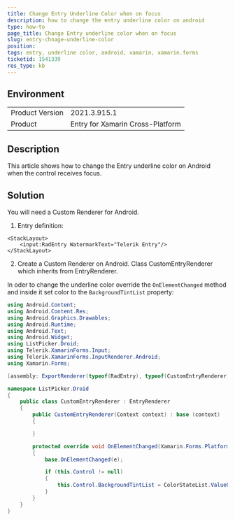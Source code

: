 ```yaml
---
title: Change Entry Underline Color when on focus
description: how to change the entry underline color on android
type: how-to
page_title: Change Entry underline color when on focus
slug: entry-chnage-underline-color
position: 
tags: entry, underline color, android, xamarin, xamarin.forms
ticketid: 1541339
res_type: kb
---
```


## Environment
<table>
	<tbody>
		<tr>
			<td>Product Version</td>
			<td>2021.3.915.1</td>
		</tr>
		<tr>
			<td>Product</td>
			<td>Entry for Xamarin Cross-Platform</td>
		</tr>
	</tbody>
</table>


## Description

This article shows how to change the Entry underline color on Android when the control receives focus.

## Solution

You will need a Custom Renderer for Android. 

1. Entry definition: 

```XAML
<StackLayout>
	<input:RadEntry WatermarkText="Telerik Entry"/>
</StackLayout>
```

2. Create a Custom Renderer on Android. Class CustomEntryRenderer which inherits from EntryRenderer. 

In oder to change the underline color override the `OnElementChanged` method and inside it set color to the `BackgroundTintList` property:

```C#
using Android.Content;
using Android.Content.Res;
using Android.Graphics.Drawables;
using Android.Runtime;
using Android.Text;
using Android.Widget;
using ListPicker.Droid;
using Telerik.XamarinForms.Input;
using Telerik.XamarinForms.InputRenderer.Android;
using Xamarin.Forms;

[assembly: ExportRenderer(typeof(RadEntry), typeof(CustomEntryRenderer))]

namespace ListPicker.Droid
{
    public class CustomEntryRenderer : EntryRenderer
    {
        public CustomEntryRenderer(Context context) : base (context)
        {

        }

        protected override void OnElementChanged(Xamarin.Forms.Platform.Android.ElementChangedEventArgs<RadEntry> e)
        {
            base.OnElementChanged(e);

            if (this.Control != null)
            {
                this.Control.BackgroundTintList = ColorStateList.ValueOf(Android.Graphics.Color.Blue);
            }
        }
    }
}
```